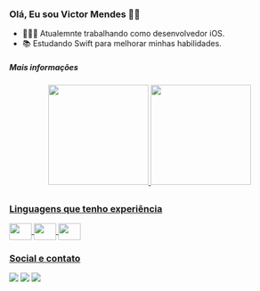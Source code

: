 ### Olá, Eu sou Victor Mendes 👋🏽

- 👨🏽‍💻 Atualemnte trabalhando como desenvolvedor iOS.  
- 📚 Estudando Swift para melhorar minhas habilidades.
##### Mais informações   
<div align="center">
  <a href="https://github.com/victormendes1">
  <img height="180em" src="https://github-readme-stats.vercel.app/api?username=victormendes1&show_icons=true&theme=dark&include_all_commits=true&count_private=true"/>
  <img height="180em" src="https://github-readme-stats.vercel.app/api/top-langs/?username=victormendes1&layout=compact&langs_count=7&theme=dark"/>
    
   <a href="https://starchart.cc/{victor_mendes1}/.svg"/>
</div>
  
   ##
  
 ### Linguagens que tenho experiência
 
  <img align="center" height="30" width="40" src="https://cdn.jsdelivr.net/gh/devicons/devicon/icons/swift/swift-original.svg">
  <img align="center" height="30" width="40" src="https://cdn.jsdelivr.net/gh/devicons/devicon/icons/javascript/javascript-original.svg">
  <img align="center" height="30" width="40" src="https://cdn.jsdelivr.net/gh/devicons/devicon/icons/c/c-original.svg">
  
  
### Social e contato
  
<div> 
  <a href="https://instagram.com/victor_mendes1" target="_blank"><img src="https://img.shields.io/badge/-Instagram-%23E4405F?style=for-the-badge&logo=instagram&logoColor=white" target="_blank"></a>
  <a href = "mailto:victor_mendes1@icloud.com"><img src="https://img.shields.io/badge/-Gmail-%23333?style=for-the-badge&logo=gmail&logoColor=white" target="_blank"></a>
  <a href="https://www.linkedin.com/in/victor-mendes1/" target="_blank"><img src="https://img.shields.io/badge/-LinkedIn-%230077B5?style=for-the-badge&logo=linkedin&logoColor=white" target="_blank"></a> 
</div>
  
